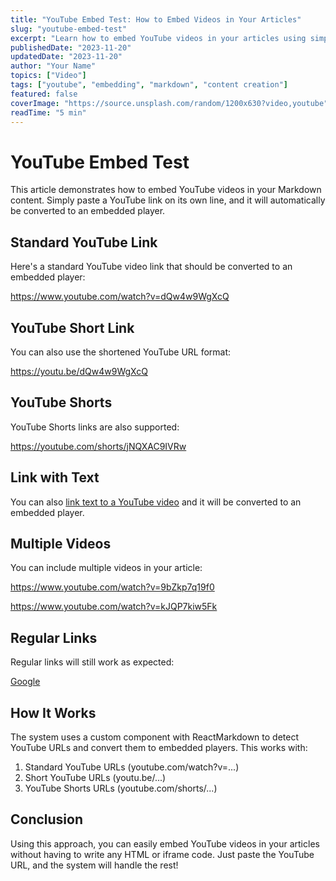 ```yaml
---
title: "YouTube Embed Test: How to Embed Videos in Your Articles"
slug: "youtube-embed-test"
excerpt: "Learn how to embed YouTube videos in your articles using simple Markdown links that automatically convert to embedded players."
publishedDate: "2023-11-20"
updatedDate: "2023-11-20"
author: "Your Name"
topics: ["Video"]
tags: ["youtube", "embedding", "markdown", "content creation"]
featured: false
coverImage: "https://source.unsplash.com/random/1200x630?video,youtube"
readTime: "5 min"
---
```


# YouTube Embed Test

This article demonstrates how to embed YouTube videos in your Markdown content. Simply paste a YouTube link on its own line, and it will automatically be converted to an embedded player.

## Standard YouTube Link

Here's a standard YouTube video link that should be converted to an embedded player:

https://www.youtube.com/watch?v=dQw4w9WgXcQ

## YouTube Short Link

You can also use the shortened YouTube URL format:

https://youtu.be/dQw4w9WgXcQ

## YouTube Shorts

YouTube Shorts links are also supported:

https://youtube.com/shorts/jNQXAC9IVRw

## Link with Text

You can also [link text to a YouTube video](https://www.youtube.com/watch?v=dQw4w9WgXcQ) and it will be converted to an embedded player.

## Multiple Videos

You can include multiple videos in your article:

https://www.youtube.com/watch?v=9bZkp7q19f0

https://www.youtube.com/watch?v=kJQP7kiw5Fk

## Regular Links

Regular links will still work as expected:

[Google](https://www.google.com)

## How It Works

The system uses a custom component with ReactMarkdown to detect YouTube URLs and convert them to embedded players. This works with:

1. Standard YouTube URLs (youtube.com/watch?v=...)
2. Short YouTube URLs (youtu.be/...)
3. YouTube Shorts URLs (youtube.com/shorts/...)

## Conclusion

Using this approach, you can easily embed YouTube videos in your articles without having to write any HTML or iframe code. Just paste the YouTube URL, and the system will handle the rest!
